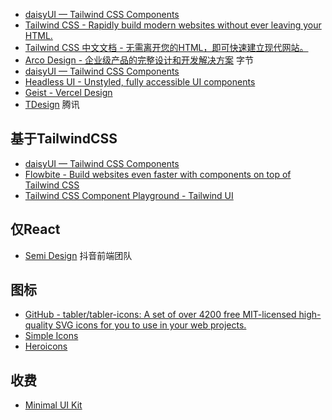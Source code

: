 - [daisyUI — Tailwind CSS Components](https://daisyui.com/)
- [Tailwind CSS - Rapidly build modern websites without ever leaving your HTML.](https://tailwindcss.com/)
- [Tailwind CSS 中文文档 - 无需离开您的HTML，即可快速建立现代网站。](https://www.tailwindcss.cn/)
- [Arco Design - 企业级产品的完整设计和开发解决方案](https://arco.design/) 字节
- [daisyUI — Tailwind CSS Components](https://daisyui.com/)
- [Headless UI - Unstyled, fully accessible UI components](https://headlessui.com/)
- [Geist - Vercel Design](https://vercel.com/design/introduction)
- [TDesign](https://tdesign.tencent.com/) 腾讯

## 基于TailwindCSS

- [daisyUI — Tailwind CSS Components](https://daisyui.com/)
- [Flowbite - Build websites even faster with components on top of Tailwind CSS](https://flowbite.com/)
- [Tailwind CSS Component Playground - Tailwind UI](https://tailwindui.com/components/preview)

## 仅React

- [Semi Design](https://semi.design/zh-CN/)  抖音前端团队


## 图标

- [GitHub - tabler/tabler-icons: A set of over 4200 free MIT-licensed high-quality SVG icons for you to use in your web projects.](https://github.com/tabler/tabler-icons)
- [Simple Icons](https://simpleicons.org/)
- [Heroicons](https://heroicons.com/)


## 收费

- [Minimal UI Kit](https://minimals.cc/)
